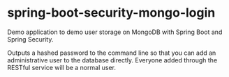 # spring-boot-security-mongo-login

Demo application to demo user storage on MongoDB with Spring Boot and Spring Security.

Outputs a hashed password to the command line so that you can add an administrative user to the database directly. Everyone added through the RESTful service will be a normal user.

